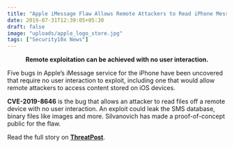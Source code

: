 ```yaml
---
title: "Apple iMessage Flaw Allows Remote Attackers to Read iPhone Messages"
date: 2019-07-31T12:39:05+05:30
draft: false
image: "uploads/apple_logo_store.jpg"
tags: ["Security10x News"]
---
```


<p style="text-align: center;"><b>Remote exploitation can be achieved with no user interaction.</b></p>

Five bugs in Apple’s iMessage service for the iPhone have been uncovered that require no user interaction to exploit, including one that would allow remote attackers to access content stored on iOS devices.

**CVE-2019-8646** is the bug that allows an attacker to read files off a remote device with no user interaction. An exploit could leak the SMS database, binary files like images and more. Silvanovich has made a proof-of-concept public for the flaw.

Read the full story on **[ThreatPost](https://threatpost.com/apple-imessage-remote-attackersread-iphone-messages/146789/)**.